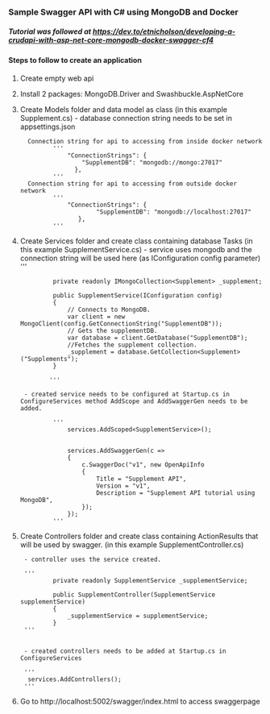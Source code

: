 ﻿### Sample Swagger API with C# using MongoDB and Docker

##### Tutorial was followed at https://dev.to/etnicholson/developing-a-crudapi-with-asp-net-core-mongodb-docker-swagger-cf4 

#### Steps to follow to create an application

1. Create empty web api
2. Install 2 packages: MongoDB.Driver and Swashbuckle.AspNetCore

3. Create Models folder and data model as class (in this example Supplement.cs)
        - database connection string needs to be set in appsettings.json

         Connection string for api to accessing from inside docker network 
                '''
                    "ConnectionStrings": {
                        "SupplementDB": "mongodb://mongo:27017"
                      },
                '''
         Connection string for api to accessing from outside docker network
                '''
                    "ConnectionStrings": {
                            "SupplementDB": "mongodb://localhost:27017"
                       },
                '''

4. Create Services folder and create class containing database Tasks (in this example SupplementService.cs)
        - service uses mongodb and the connection string will be used here (as IConfiguration config parameter)
               '''

                private readonly IMongoCollection<Supplement> _supplement;

                public SupplementService(IConfiguration config)
                {
                    // Connects to MongoDB.
                    var client = new MongoClient(config.GetConnectionString("SupplementDB"));
                    // Gets the supplementDB.
                    var database = client.GetDatabase("SupplementDB");
                    //Fetches the supplement collection.
                    _supplement = database.GetCollection<Supplement>("Supplements");
                }

               '''
            
        - created service needs to be configured at Startup.cs in ConfigureServices method AddScope and AddSwaggerGen needs to be added.

                '''
                    services.AddScoped<SupplementService>();


                    services.AddSwaggerGen(c =>
                    {
                        c.SwaggerDoc("v1", new OpenApiInfo
                        {
                            Title = "Supplement API",
                            Version = "v1",
                            Description = "Supplement API tutorial using MongoDB",
                        });
                    });
                '''


5. Create Controllers folder and create class containing ActionResults that will be used by swagger. (in this example SupplementController.cs)

        - controller uses the service created.

        '''
                private readonly SupplementService _supplementService;

                public SupplementController(SupplementService supplementService)
                {
                    _supplementService = supplementService;
                }
        '''


        - created controllers needs to be added at Startup.cs in ConfigureServices

        '''
         services.AddControllers();
        '''




6. Go to http://localhost:5002/swagger/index.html to access swaggerpage